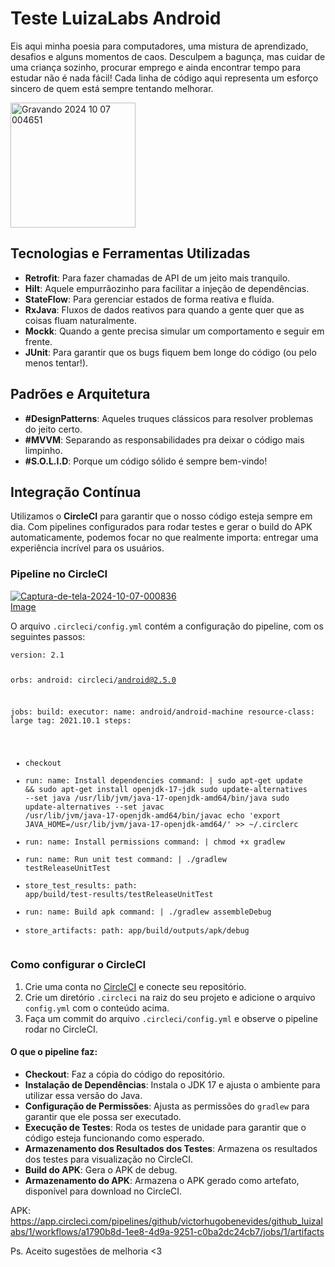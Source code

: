 <h1>Teste LuizaLabs Android</h1>

<p>
    Eis aqui minha poesia para computadores, uma mistura de aprendizado, desafios e alguns momentos de caos. 
    Desculpem a bagunça, mas cuidar de uma criança sozinho, procurar emprego e ainda encontrar tempo para estudar não é nada fácil! 
    Cada linha de código aqui representa um esforço sincero de quem está sempre tentando melhorar.
</p>

<a href="https://gifyu.com/image/SBEcS"><img src="https://s1.gifyu.com/images/SBEcS.gif" alt="Gravando 2024 10 07 004651" border="0"  width="200"/></a>

<h2>Tecnologias e Ferramentas Utilizadas</h2>
<ul>
    <li><strong>Retrofit</strong>: Para fazer chamadas de API de um jeito mais tranquilo.</li>
    <li><strong>Hilt</strong>: Aquele empurrãozinho para facilitar a injeção de dependências.</li>
    <li><strong>StateFlow</strong>: Para gerenciar estados de forma reativa e fluída.</li>
    <li><strong>RxJava</strong>: Fluxos de dados reativos para quando a gente quer que as coisas fluam naturalmente.</li>
    <li><strong>Mockk</strong>: Quando a gente precisa simular um comportamento e seguir em frente.</li>
    <li><strong>JUnit</strong>: Para garantir que os bugs fiquem bem longe do código (ou pelo menos tentar!).</li>
</ul>

<h2>Padrões e Arquitetura</h2>
<ul>
    <li><strong>#DesignPatterns</strong>: Aqueles truques clássicos para resolver problemas do jeito certo.</li>
    <li><strong>#MVVM</strong>: Separando as responsabilidades pra deixar o código mais limpinho.</li>
    <li><strong>#S.O.L.I.D</strong>: Porque um código sólido é sempre bem-vindo!</li>
</ul>

<h2>Integração Contínua</h2>
<p>
    Utilizamos o <strong>CircleCI</strong> para garantir que o nosso código esteja sempre em dia. Com pipelines configurados para rodar testes e gerar o build do APK automaticamente, podemos focar no que realmente importa: entregar uma experiência incrível para os usuários.
</p>

<h3>Pipeline no CircleCI</h3>

<a href="https://ibb.co/kJfP9sD"><img src="https://i.ibb.co/tzt1xT2/Captura-de-tela-2024-10-07-000836.png" alt="Captura-de-tela-2024-10-07-000836" border="0"></a><br /><a target='_blank' href='https://pt-br.imgbb.com/'>Image</a><br />


<p>O arquivo <code>.circleci/config.yml</code> contém a configuração do pipeline, com os seguintes passos:</p>
<pre><code>version: 2.1

orbs:
android: circleci/android@2.5.0

jobs:
build:
executor:
name: android/android-machine
resource-class: large
tag: 2021.10.1
steps:
- checkout
- run:
name: Install dependencies
command: |
sudo apt-get update && sudo apt-get install openjdk-17-jdk
sudo update-alternatives --set java /usr/lib/jvm/java-17-openjdk-amd64/bin/java
sudo update-alternatives --set javac /usr/lib/jvm/java-17-openjdk-amd64/bin/javac
echo 'export JAVA_HOME=/usr/lib/jvm/java-17-openjdk-amd64/' >> ~/.circlerc
- run:
name: Install permissions
command: |
chmod +x gradlew
- run:
name: Run unit test
command: |
./gradlew testReleaseUnitTest
- store_test_results:
path: app/build/test-results/testReleaseUnitTest
- run:
name: Build apk
command: |
./gradlew assembleDebug
- store_artifacts:
path: app/build/outputs/apk/debug
</code></pre>

<h3>Como configurar o CircleCI</h3>
<ol>
    <li>Crie uma conta no <a href="https://circleci.com/">CircleCI</a> e conecte seu repositório.</li>
    <li>Crie um diretório <code>.circleci</code> na raiz do seu projeto e adicione o arquivo <code>config.yml</code> com o conteúdo acima.</li>
    <li>Faça um commit do arquivo <code>.circleci/config.yml</code> e observe o pipeline rodar no CircleCI.</li>
</ol>

<h4>O que o pipeline faz:</h4>
<ul>
    <li><strong>Checkout</strong>: Faz a cópia do código do repositório.</li>
    <li><strong>Instalação de Dependências</strong>: Instala o JDK 17 e ajusta o ambiente para utilizar essa versão do Java.</li>
    <li><strong>Configuração de Permissões</strong>: Ajusta as permissões do <code>gradlew</code> para garantir que ele possa ser executado.</li>
    <li><strong>Execução de Testes</strong>: Roda os testes de unidade para garantir que o código esteja funcionando como esperado.</li>
    <li><strong>Armazenamento dos Resultados dos Testes</strong>: Armazena os resultados dos testes para visualização no CircleCI.</li>
    <li><strong>Build do APK</strong>: Gera o APK de debug.</li>
    <li><strong>Armazenamento do APK</strong>: Armazena o APK gerado como artefato, disponível para download no CircleCI.</li>
</ul>

APK:
https://app.circleci.com/pipelines/github/victorhugobenevides/github_luizalabs/1/workflows/a1790b8d-1ee8-4d9a-9251-c0ba2dc24cb7/jobs/1/artifacts

Ps. Aceito sugestões de melhoria <3

